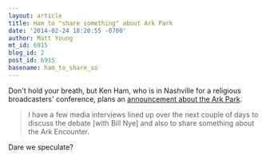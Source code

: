 ```yaml
---
layout: article
title: Ham to "share something" about Ark Park
date: '2014-02-24 18:20:55 -0700'
author: Matt Young
mt_id: 6915
blog_id: 2
post_id: 6915
basename: ham_to_share_so
---
```

Don't hold your breath, but Ken Ham, who is in Nashville for a religious broadcasters' conference, plans an [ announcement about the Ark Park](http://blogs.answersingenesis.org/blogs/ken-ham/2014/02/24/in-nashville-but-not-to-sing/). 


> I have a few media interviews lined up over the next couple of days to discuss the debate \[with Bill Nye\] and also to share something about the Ark Encounter.


Dare we speculate?
